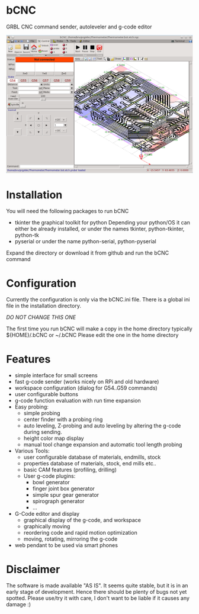 bCNC
====

GRBL CNC command sender, autoleveler and g-code editor

![bCNC screenshot](https://raw.githubusercontent.com/vlachoudis/bCNC/doc/Screenshots/bCNC.png)

# Installation
You will need the following packages to run bCNC
- tkinter the graphical toolkit for python
  Depending your python/OS it can either be already installed,
  or under the names tkinter, python-tkinter, python-tk
- pyserial or under the name python-serial, python-pyserial

Expand the directory or download it from github
and run the bCNC command

# Configuration
Currently the configuration is only via the bCNC.ini file.
There is a global ini file in the installation directory.

*DO NOT CHANGE THIS ONE*

The first time you run bCNC will make a copy in the home
directory typically ${HOME}/.bCNC  or ~/.bCNC
Please edit the one in the home directory

# Features
- simple interface for small screens
- fast g-code sender (works nicely on RPi and old hardware)
- workspace configuration (dialog for G54..G59 commands)
- user configurable buttons
- g-code function evaluation with run time expansion
- Easy probing:
  - simple probing
  - center finder with a probing ring
  - auto leveling, Z-probing and auto leveling by altering the g-code during
    sending.
  - height color map display
  - manual tool change expansion and automatic tool length probing
- Various Tools:
  - user configurable database of materials, endmills, stock
  - properties database of materials, stock, end mills etc..
  - basic CAM features (profiling, drilling)
  - User g-code plugins:
    - bowl generator
    - finger joint box generator
    - simple spur gear generator
    - spirograph generator
    - ...
- G-Code editor and display
    - graphical display of the g-code, and workspace
    - graphically moving
    - reordering code and rapid motion optimization
    - moving, rotating, mirroring the g-code
- web pendant to be used via smart phones

# Disclaimer
  The software is made available "AS IS". It seems quite stable, but it is in
  an early stage of development.  Hence there should be plenty of bugs not yet
  spotted. Please use/try it with care, I don't want to be liable if it causes
  any damage :)
